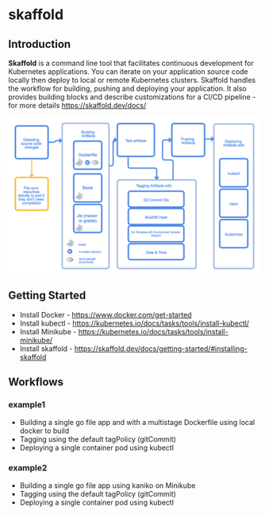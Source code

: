 # skaffold
## Introduction
**Skaffold** is a command line tool that facilitates continuous development for Kubernetes applications. You can iterate on your application source code locally then deploy to local or remote Kubernetes clusters. Skaffold handles the workflow for building, pushing and deploying your application. It also provides building blocks and describe customizations for a CI/CD pipeline - for more details https://skaffold.dev/docs/

![Alt text](./images/architecture.png "Skaffold Architecture")

## Getting Started
* Install Docker - https://www.docker.com/get-started 
* Install kubectl - https://kubernetes.io/docs/tasks/tools/install-kubectl/ 
* Install Minikube - https://kubernetes.io/docs/tasks/tools/install-minikube/ 
* Install skaffold - https://skaffold.dev/docs/getting-started/#installing-skaffold 

## Workflows
### example1
- Building a single go file app and with a multistage Dockerfile using local docker to build
- Tagging using the default tagPolicy (gitCommit)
- Deploying a single container pod using kubectl
### example2
- Building a single go file app using kaniko on Minikube
- Tagging using the default tagPolicy (gitCommit)
- Deploying a single container pod using kubectl